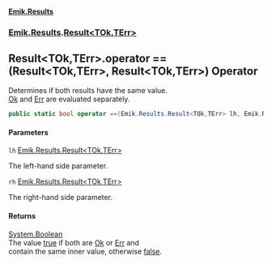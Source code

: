 #### [Emik.Results](index.md 'index')
### [Emik.Results](Emik.Results.md 'Emik.Results').[Result&lt;TOk,TErr&gt;](Result_TOk,TErr_.md 'Emik.Results.Result<TOk,TErr>')

## Result<TOk,TErr>.operator ==(Result<TOk,TErr>, Result<TOk,TErr>) Operator

Determines if both results have the same value.  
[Ok](Result_TOk,TErr_.Ok().md 'Emik.Results.Result<TOk,TErr>.Ok') and [Err](Result_TOk,TErr_.Err().md 'Emik.Results.Result<TOk,TErr>.Err') are evaluated separately.

```csharp
public static bool operator ==(Emik.Results.Result<TOk,TErr> lh, Emik.Results.Result<TOk,TErr> rh);
```
#### Parameters

<a name='Emik.Results.Result_TOk,TErr_.op_Equality(Emik.Results.Result_TOk,TErr_,Emik.Results.Result_TOk,TErr_).lh'></a>

`lh` [Emik.Results.Result&lt;](Result_TOk,TErr_.md 'Emik.Results.Result<TOk,TErr>')[TOk](Result_TOk,TErr_.md#Emik.Results.Result_TOk,TErr_.TOk 'Emik.Results.Result<TOk,TErr>.TOk')[,](Result_TOk,TErr_.md 'Emik.Results.Result<TOk,TErr>')[TErr](Result_TOk,TErr_.md#Emik.Results.Result_TOk,TErr_.TErr 'Emik.Results.Result<TOk,TErr>.TErr')[&gt;](Result_TOk,TErr_.md 'Emik.Results.Result<TOk,TErr>')

The left-hand side parameter.

<a name='Emik.Results.Result_TOk,TErr_.op_Equality(Emik.Results.Result_TOk,TErr_,Emik.Results.Result_TOk,TErr_).rh'></a>

`rh` [Emik.Results.Result&lt;](Result_TOk,TErr_.md 'Emik.Results.Result<TOk,TErr>')[TOk](Result_TOk,TErr_.md#Emik.Results.Result_TOk,TErr_.TOk 'Emik.Results.Result<TOk,TErr>.TOk')[,](Result_TOk,TErr_.md 'Emik.Results.Result<TOk,TErr>')[TErr](Result_TOk,TErr_.md#Emik.Results.Result_TOk,TErr_.TErr 'Emik.Results.Result<TOk,TErr>.TErr')[&gt;](Result_TOk,TErr_.md 'Emik.Results.Result<TOk,TErr>')

The right-hand side parameter.

#### Returns
[System.Boolean](https://docs.microsoft.com/en-us/dotnet/api/System.Boolean 'System.Boolean')  
The value [true](https://docs.microsoft.com/en-us/dotnet/csharp/language-reference/builtin-types/bool 'https://docs.microsoft.com/en-us/dotnet/csharp/language-reference/builtin-types/bool') if both are [Ok](Result_TOk,TErr_.Ok().md 'Emik.Results.Result<TOk,TErr>.Ok') or [Err](Result_TOk,TErr_.Err().md 'Emik.Results.Result<TOk,TErr>.Err') and  
contain the same inner value, otherwise [false](https://docs.microsoft.com/en-us/dotnet/csharp/language-reference/builtin-types/bool 'https://docs.microsoft.com/en-us/dotnet/csharp/language-reference/builtin-types/bool').